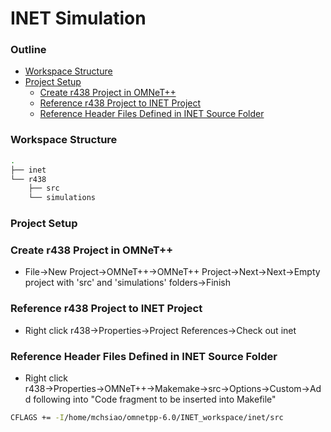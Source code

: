 INET Simulation
===

### Outline
- [Workspace Structure](#workspace-structure)
- [Project Setup](#project-setup)
    - [Create r438 Project in OMNeT++](#create-r438-project-in-omnet)
    - [Reference r438 Project to INET Project](#reference-r438-project-to-inet-project)
    - [Reference Header Files Defined in INET Source Folder](#reference-header-files-defined-in-inet-source-folder)

### Workspace Structure
```bash
.
├── inet               
└── r438
    ├── src
    └── simulations                  
```

### Project Setup

### Create r438 Project in OMNeT++
- File&rarr;New Project&rarr;OMNeT++&rarr;OMNeT++ Project&rarr;Next&rarr;Next&rarr;Empty project with 'src' and 'simulations' folders&rarr;Finish

### Reference r438 Project to INET Project
- Right click r438&rarr;Properties&rarr;Project References&rarr;Check out inet

### Reference Header Files Defined in INET Source Folder
- Right click r438&rarr;Properties&rarr;OMNeT++&rarr;Makemake&rarr;src&rarr;Options&rarr;Custom&rarr;Add following into "Code fragment to be inserted into Makefile"
```bash
CFLAGS += -I/home/mchsiao/omnetpp-6.0/INET_workspace/inet/src
```